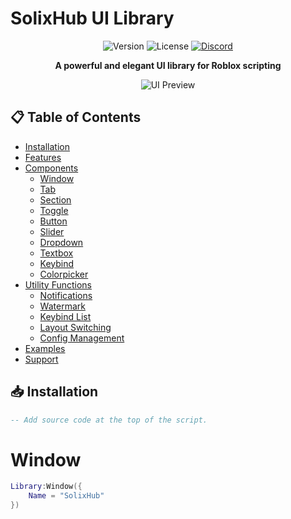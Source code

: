 # SolixHub UI Library

<div align="center">
  
![Version](https://img.shields.io/badge/version-1.0.0-blue.svg)
![License](https://img.shields.io/badge/license-MIT-green.svg)
[![Discord](https://img.shields.io/badge/Discord-Join-7289DA?logo=discord&logoColor=white)](https://discord.gg/asmRUareFb)

**A powerful and elegant UI library for Roblox scripting**

![UI Preview](https://i.imgur.com/YourImageHere.png)

</div>

## 📋 Table of Contents

- [Installation](#-installation)
- [Features](#-features)
- [Components](#-components)
  - [Window](#window)
  - [Tab](#tab)
  - [Section](#section)
  - [Toggle](#toggle)
  - [Button](#button)
  - [Slider](#slider)
  - [Dropdown](#dropdown)
  - [Textbox](#textbox)
  - [Keybind](#keybind)
  - [Colorpicker](#colorpicker)
- [Utility Functions](#-utility-functions)
  - [Notifications](#notifications)
  - [Watermark](#watermark)
  - [Keybind List](#keybind-list)
  - [Layout Switching](#layout-switching)
  - [Config Management](#config-management)
- [Examples](#-examples)
- [Support](#-support)

## 📥 Installation

```lua
-- Add source code at the top of the script.
```

# Window 
```lua
Library:Window({
    Name = "SolixHub"
})
```

